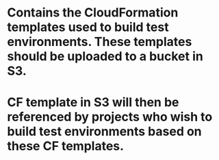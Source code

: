 # Contains the CloudFormation templates used to build test environments. These templates should be uploaded to a bucket in S3. 
# CF template in S3 will then be referenced by projects who wish to build test environments based on these CF templates.